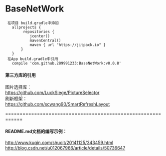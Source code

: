 # BaseNetWork

```
 在项目 build.gradle中添加
   allprojects {
        repositories {
           jcenter()
           mavenCentral()
           maven { url "https://jitpack.io" }
       }
   }
 在App build.gradle中引用
   compile 'com.github.289991233:BaseNetWork:v0.0.8'

```
#### 第三方库的引用
 图片选择库：<br/>
 https://github.com/LuckSiege/PictureSelector <br/>
 刷新框架：<br/>
 https://github.com/scwang90/SmartRefreshLayout




============================================================
#### README.md文档的编写示例：
http://www.kuqin.com/shuoit/20141125/343459.html<br/>
http://blog.csdn.net/u012067966/article/details/50736647
